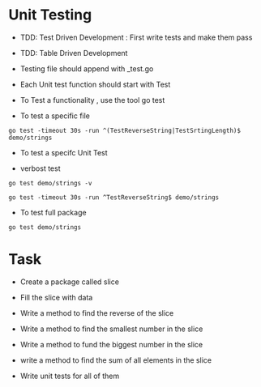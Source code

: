 # Unit Testing

- TDD: Test Driven Development : First write tests and make them pass
- TDD: Table Driven Development

- Testing file should append with _test.go

- Each Unit test function should start with Test

- To Test a functionality , use the tool go test


- To test a specific file 

```
go test -timeout 30s -run ^(TestReverseString|TestSrtingLength)$ demo/strings
```

- To test a specifc Unit Test

- verbost test

```
go test demo/strings -v
```

```
go test -timeout 30s -run ^TestReverseString$ demo/strings
```

- To test full package 

```
go test demo/strings
```

# Task 

- Create a package called slice 

- Fill the slice with data 

- Write a method to find the reverse of the slice 

 - Write a method to find the smallest number in the slice

 - Write a method to fund the biggest number in the slice

 - write a method to find the sum of all elements in the slice


 - Write unit tests for all of them

 